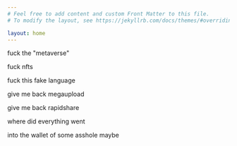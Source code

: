 ```yaml
---
# Feel free to add content and custom Front Matter to this file.
# To modify the layout, see https://jekyllrb.com/docs/themes/#overriding-theme-defaults

layout: home
---
```


  fuck the "metaverse"

  fuck nfts

  fuck this fake language 

  give me back megaupload

  give me back rapidshare

  where did everything went

  into the wallet of some asshole maybe